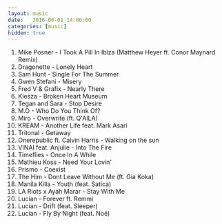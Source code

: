 ```yaml
---
layout: music
date:   2016-06-01 14:00:00
categories: [music]
hidden: true
---
```


1. Mike Posner - I Took A Pill In Ibiza (Matthew Heyer ft. Conor Maynard Remix)
2. Dragonette - Lonely Heart
3. Sam Hunt - Single For The Summer
4. Gwen Stefani - Misery
5. Fred V & Grafix - Nearly There
6. Kiesza - Broken Heart Museum
7. Tegan and Sara - Stop Desire
8. M.O - Who Do You Think Of?
9. Miro - Overwrite (ft. Q'AILA)
10. KREAM - Another Life feat. Mark Asari
11. Tritonal - Getaway
12. Onerepublic ft. Calvin Harris - Walking on the sun
13. VINAI feat. Anjulie - Into The Fire
14. Timeflies - Once In A While
15. Mathieu Koss - Need Your Lovin'
16. Prismo - Coexist
17. The Him - Dont Leave Without Me (ft. Gia Koka)
18. Manila Killa - Youth (feat. Satica)
19. LA Riots x Ayah Marar - Stay With Me
20. Lucian - Forever ft. Remmi
21. Lucian - Drift (feat. Sleeper)
22. Lucian - Fly By Night (feat. Noé)